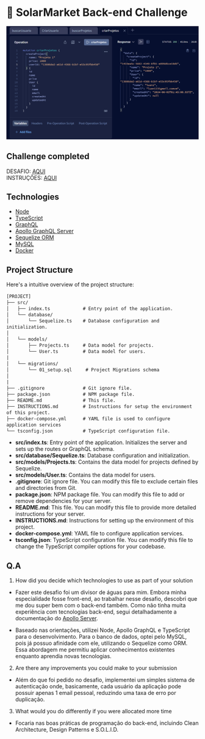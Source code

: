 # 🚀 SolarMarket Back-end Challenge

<img src="screenshots-github/Printscreen - challenge.png">

## Challenge completed

DESAFIO: [AQUI](https://github.com/luanrramos/back-challenge-graphql/blob/main/README.md)  
INSTRUÇÕES: [AQUI](https://github.com/luanrramos/back-challenge-graphql/blob/JR-luanramos/INSTRUCTIONS.md)

## Technologies

- [Node](https://nodejs.org/en)
- [TypeScript](https://www.typescriptlang.org/)
- [GraphQL](https://graphql.org/)
- [Apollo GraphQL Server](https://www.apollographql.com/docs/)
- [Sequelize ORM](https://sequelize.org/)
- [MySQL](https://www.mysql.com/)
- [Docker](https://docs.docker.com/engine/install/)

## **Project Structure**

Here's a intuitive overview of the project structure:

```
[PROJECT]
├── src/
│   ├── index.ts            # Entry point of the application.
│   └── database/
│       └── Sequelize.ts    # Database configuration and initialization.
│
│   └── models/
│       ├── Projects.ts     # Data model for projects.
│       └── User.ts         # Data model for users.
|
│   └── migrations/
│       └── 01_setup.sql     # Project Migrations schema
│
|
├── .gitignore              # Git ignore file.
├── package.json            # NPM package file.
├── README.md               # This file.
├── INSTRUCTIONS.md         # Instructions for setup the environment of this project.
├── docker-compose.yml      # YAML file is used to configure application services
└── tsconfig.json           # TypeScript configuration file.
```

- **src/index.ts**: Entry point of the application. Initializes the server and sets up the routes or GraphQL schema.
- **src/database/Sequelize.ts**: Database configuration and initialization.
- **src/models/Projects.ts**: Contains the data model for projects defined by Sequelize.
- **src/models/User.ts**: Contains the data model for users.
- **.gitignore**: Git ignore file. You can modify this file to exclude certain files and directories from Git.
- **package.json**: NPM package file. You can modify this file to add or remove dependencies for your server.
- **README.md**: This file. You can modify this file to provide more detailed instructions for your server.
- **INSTRUCTIONS.md**: Instructions for setting up the environment of this project.
- **docker-compose.yml**: YAML file to configure application services.
- **tsconfig.json**: TypeScript configuration file. You can modify this file to change the TypeScript compiler options for your codebase.

## Q.A

1. How did you decide which technologies to use as part of your solution

- Fazer este desafio foi um divisor de águas para mim. Embora minha especialidade fosse front-end, ao trabalhar nesse desafio, descobri que me dou super bem com o back-end também. Como não tinha muita experiência com tecnologias back-end, segui detalhadamente a documentação do [Apollo Server](https://www.apollographql.com/docs/apollo-server/).

- Baseado nas orientações, utilizei Node, Apollo GraphQL e TypeScript para o desenvolvimento. Para o banco de dados, optei pelo MySQL, pois já possuo afinidade com ele, utilizando o Sequelize como ORM. Essa abordagem me permitiu aplicar conhecimentos existentes enquanto aprendia novas tecnologias.

2. Are there any improvements you could make to your submission

- Além do que foi pedido no desafio, implementei um simples sistema de autenticação onde, basicamente, cada usuário da aplicação pode possuir apenas 1 email pessoal, reduzindo uma taxa de erro por duplicação.

3. What would you do differently if you were allocated more time

- Focaria nas boas práticas de programação do back-end, incluindo Clean Architecture, Design Patterns e S.O.L.I.D.
